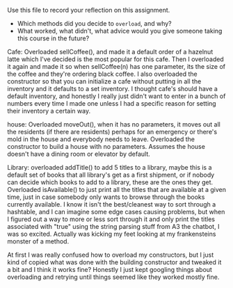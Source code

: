 Use this file to record your reflection on this assignment.

- Which methods did you decide to `overload`, and why?
- What worked, what didn't, what advice would you give someone taking this course in the future?

Cafe: Overloaded sellCoffee(), and made it a default order of a hazelnut latte which I've decided is the most popular for this cafe. Then I overloaded it again and made it so when sellCoffee(n) has one parameter, its the size of the coffee and they're ordering black coffee. I also overloaded the constructor so that you can initialize a cafe without putting in all the inventory and it defaults to a set inventory. I thought cafe's should have a default inventory, and honestly I really just didn't want to enter in a bunch of numbers every time I made one unless I had a specific reason for setting their inventory a certain way.

house: Overloaded moveOut(), when it has no parameters, it moves out all the residents (if there are residents) perhaps for an emergency or there's mold in the house and everybody needs to leave. Overloaded the constructor to build a house with no parameters. Assumes the house doesn't have a dining room or elevator by default. 

Library: overloaded addTitle() to add 5 titles to a library, maybe this is a default set of books that all library's get as a first shipment, or if nobody can decide which books to add to a library, these are the ones they get. 
Overloaded isAvailable() to just print all the titles that are available at a given time, just in case somebody only wants to browse through the books currently available.
I know it isn't the best/cleanest way to sort through a hashtable, and I can imagine some edge cases causing problems, but when I figured out a way to more or less sort through it and only print the titles associated with "true" using the string parsing stuff from A3 the chatbot, I was so excited. Actually was kicking my feet looking at my frankensteins monster of a method.

At first I was really confused how to overload my constructors, but I just kind of copied what was done with the building constructor and tweaked it a bit and I think it works fine? Honestly I just kept googling things about overloading and retrying until things seemed like they worked mostly fine.